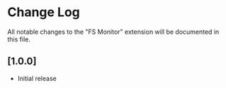 # Change Log

All notable changes to the "FS Monitor" extension will be documented in this file.

## [1.0.0]

- Initial release
